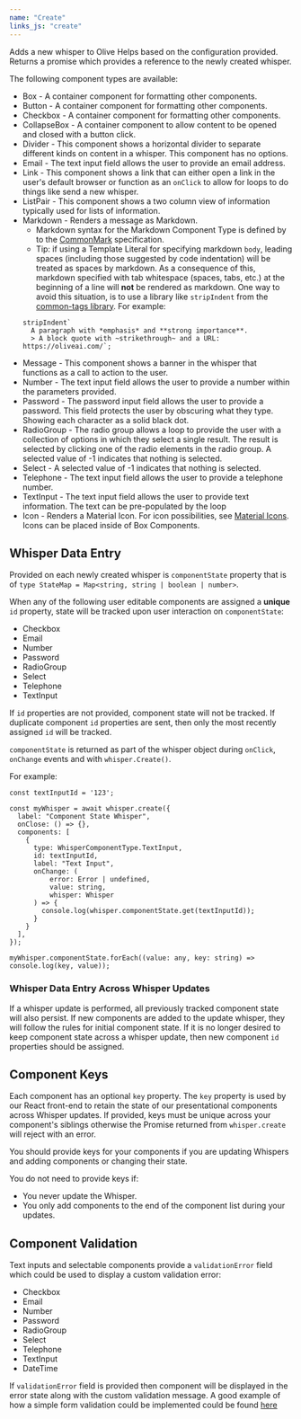 ```yaml
---
name: "Create"
links_js: "create"
---
```

Adds a new whisper to Olive Helps based on the configuration provided. Returns a promise which provides a reference to the newly created whisper.

The following component types are available:

* Box - A container component for formatting other components. 
* Button - A container component for formatting other components.
* Checkbox - A container component for formatting other components.
* CollapseBox - A container component to allow content to be opened and closed with a button click.
* Divider - This component shows a horizontal divider to separate different kinds on content in a whisper. This component has no options.
* Email - The text input field allows the user to provide an email address.
* Link - This component shows a link that can either open a link in the user's default browser or function as an `onClick` to allow for loops to do things like send a new whisper.
* ListPair - This component shows a two column view of information typically used for lists of information.
* Markdown - Renders a message as Markdown.
    * Markdown syntax for the Markdown Component Type is defined by to the [CommonMark](https://commonmark.org/) specification. 
    * Tip: if using a Template Literal for specifying markdown `body`, leading spaces (including those suggested by code indentation) will be treated as spaces by markdown. As a consequence of this, markdown specified with tab whitespace (spaces, tabs, etc.) at the beginning of a line will **not** be rendered as markdown. One way to avoid this situation, is to use a library like `stripIndent` from the [common-tags library](https://www.npmjs.com/package/common-tags#stripindent). For example:
    ```
    stripIndent`
      A paragraph with *emphasis* and **strong importance**.
      > A block quote with ~strikethrough~ and a URL: https://oliveai.com/`;
    ```
* Message - This component shows a banner in the whisper that functions as a call to action to the user.
* Number - The text input field allows the user to provide a number within the parameters provided.
* Password - The password input field allows the user to provide a password. This field protects the user by obscuring what they type. Showing each character as a solid black dot.
* RadioGroup - The radio group allows a loop to provide the user with a collection of options in which they select a single result. The result is selected by clicking one of the radio elements in the radio group. A selected value of -1 indicates that nothing is selected.
* Select - A selected value of -1 indicates that nothing is selected.
* Telephone - The text input field allows the user to provide a telephone number.
* TextInput - The text input field allows the user to provide text information. The text can be pre-populated by the loop
* Icon - Renders a Material Icon. For icon possibilities, see [Material Icons](https://fonts.google.com/icons). Icons can be placed inside of Box Components.

## Whisper Data Entry
Provided on each newly created whisper is `componentState` property that is of `type StateMap = Map<string, string | boolean | number>`.

When any of the following user editable components are assigned a **unique** `id` property, state will be tracked upon user interaction on `componentState`:

* Checkbox
* Email
* Number
* Password
* RadioGroup
* Select
* Telephone
* TextInput

If `id` properties are not provided, component state will not be tracked. If duplicate component `id` properties are sent, then only the most recently assigned `id` will be tracked.

`componentState` is returned as part of the whisper object during `onClick`, `onChange` events and with `whisper.Create()`.

For example:

```
const textInputId = '123';

const myWhisper = await whisper.create({
  label: "Component State Whisper",
  onClose: () => {},
  components: [
    {
      type: WhisperComponentType.TextInput,
      id: textInputId,
      label: "Text Input",
      onChange: (
          error: Error | undefined,
          value: string,
          whisper: Whisper
      ) => {
        console.log(whisper.componentState.get(textInputId));
      }
    }
  ],
});

myWhisper.componentState.forEach((value: any, key: string) => console.log(key, value));
```

### Whisper Data Entry Across Whisper Updates
If a whisper update is performed, all previously tracked component state will also persist. If new components are added to the update whisper, they will follow the rules for initial component state. If it is no longer desired to keep component state across a whisper update, then new component `id` properties should be assigned.

## Component Keys
Each component has an optional `key` property. The `key` property is used by our React front-end to retain the state of our presentational components across Whisper updates. If provided, keys must be unique across your component's siblings otherwise the Promise returned from `whisper.create` will reject with an error.

You should provide keys for your components if you are updating Whispers and adding components or changing their state.

You do not need to provide keys if:

- You never update the Whisper.
- You only add components to the end of the component list during your updates.

## Component Validation
Text inputs and selectable components provide a `validationError` field which could be used to display a custom validation error:

* Checkbox
* Email
* Number
* Password
* RadioGroup
* Select
* Telephone
* TextInput
* DateTime

If `validationError` field is provided then component will be displayed in the error state along with the custom validation message.
A good example of how a simple form validation could be implemented could be found [here](https://github.com/open-olive/loop-development-kit/tree/main/ldk/javascript/examples/form-validation-loop)